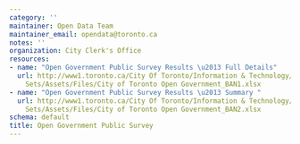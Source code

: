 ```yaml
---
category: ''
maintainer: Open Data Team
maintainer_email: opendata@toronto.ca
notes: ''
organization: City Clerk's Office
resources:
- name: "Open Government Public Survey Results \u2013 Full Details"
  url: http://www1.toronto.ca/City Of Toronto/Information & Technology/Open Data/Data
    Sets/Assets/Files/City of Toronto Open Government_BAN1.xlsx
- name: "Open Government Public Survey Results \u2013 Summary "
  url: http://www1.toronto.ca/City Of Toronto/Information & Technology/Open Data/Data
    Sets/Assets/Files/City of Toronto Open Government_BAN2.xlsx
schema: default
title: Open Government Public Survey
---
```


